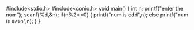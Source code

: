 #include<stdio.h>
#include<conio.h>
void main()
{
int n;
printf("enter the num");
scanf(%d,&n);
if(n%2==0)
{
printf("num is odd",n);
else
printf("num is even",n);
}
}
